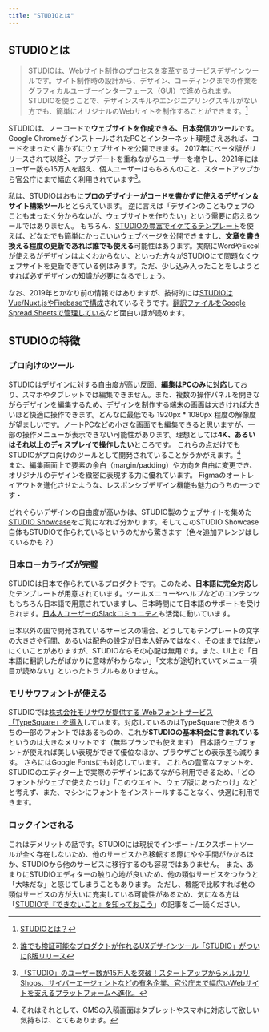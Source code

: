 ```yaml
---
title: "STUDIOとは"
---
```


## STUDIOとは
> STUDIOは、Webサイト制作のプロセスを変革するサービスデザインツールです。サイト制作時の設計から、デザイン、コーディングまでの作業をグラフィカルユーザーインターフェース（GUI）で進められます。STUDIOを使うことで、デザインスキルやエンジニアリングスキルがない方でも、簡単にオリジナルのWebサイトを制作することができます。[^1]

STUDIOは、ノーコードで**ウェブサイトを作成できる、日本発信のツール**です。
Google ChromeがインストールされたPCとインターネット環境さえあれば、コードをまったく書かずにウェブサイトを公開できます。 2017年にベータ版がリリースされて以降[^2]、アップデートを重ねながらユーザーを増やし、2021年にはユーザー数も15万人を超え、個人ユーザーはもちろんのこと、スタートアップから官公庁にまで幅広く利用されています[^3]。

私は、STUDIOはおもに**プロのデザイナーがコードを書かずに使えるデザイン＆サイト構築ツール**ととらえています。 逆に言えば「デザインのこともウェブのこともまったく分からないが、ウェブサイトを作りたい」という需要に応えるツールではありません。
もちろん、[STUDIOの豊富でイケてるテンプレート](https://studio.design/ja/template)を使えば、どなたでも簡単にかっこいいウェブページを公開できますし、**文章を書き換える程度の更新であれば誰でも使える**可能性はあります。実際にWordやExcelが使えるがデザインはよくわからない、といった方々がSTUDIOにて問題なくウェブサイトを更新できている例はみます。ただ、少し込み入ったことをしようとすれば必ずデザインの知識が必要になるでしょう。

なお、2019年とかなり前の情報ではありますが、技術的には[STUDIOはVue/Nuxt.jsやFirebaseで構成](https://studio-v-tokyo9.studio.site/architecture)されているそうです。[翻訳ファイルをGoogle Spread Sheetsで管理している](https://studio-v-tokyo9.studio.site/i18n)など面白い話が読めます。

## STUDIOの特徴
### プロ向けのツール
STUDIOはデザインに対する自由度が高い反面、**編集はPCのみに対応**しており、スマホやタブレットでは編集できません。また、複数の操作パネルを開きながらデザインを編集するため、デザインを制作する端末の画面は大きければ大きいほど快適に操作できます。どんなに最低でも 1920px * 1080px 程度の解像度が望ましいです。ノートPCなどの小さな画面でも編集できると思いますが、一部の操作メニューが表示できない可能性があります。理想としては**4K、あるいはそれ以上のディスプレイで操作したい**ところです。 これらの点だけでもSTUDIOがプロ向けのツールとして開発されていることがうかがえます。[^4]   
また、編集画面上で要素の余白（margin/padding）や方向を自由に変更でき、オリジナルのデザインを緻密に表現する力に優れています。 Figmaのオートレイアウトを進化させたような、レスポンシブデザイン機能も魅力のうちの一つです・

どれぐらいデザインの自由度が高いかは、STUDIO製のウェブサイトを集めた[STUDIO Showcase](https://showcase.studio.design/ja)をご覧になれば分かります。そしてこのSTUDIO Showcase自体もSTUDIOで作られているというのだから驚きます（色々追加アレンジはしているかも？）

### 日本ローカライズが完璧
STUDIOは日本で作られているプロダクトです。このため、**日本語に完全対応**したテンプレートが用意されています。ツールメニューやヘルプなどのコンテンツももちろん日本語で用意されていますし、日本時間にて日本語のサポートを受けられます。[日本人ユーザーのSlackコミュニティ](https://join.slack.com/t/studiocommunity-jp/shared_invite/zt-cvz2wu9y-625ZWgVyjo44gh9lcW2__Q)も活発に動いています。

日本以外の国で開発されているサービスの場合、どうしてもテンプレートの文字の大きさや行間、あるいは配色の設定が日本人好みではなく、そのままでは使いにくいことがありますが、STUDIOならその心配は無用です。また、UI上で「日本語に翻訳したがばかりに意味がわからない」「文末が途切れていてメニュー項目が読めない」といったトラブルもありません。

### モリサワフォントが使える
STUDIOでは[株式会社モリサワが提供する Webフォントサービス「TypeSquare」を導入](https://morisawa.studio.site/)しています。対応しているのはTypeSquareで使えるうちの一部のフォントではあるものの、これが**STUDIOの基本料金に含まれている**というのは大きなメリットです（無料プランでも使えます）
日本語ウェブフォントが使えれば美しい表現ができて優位なほか、ブラウザごとの表示差も減ります。 さらにはGoogle Fontsにも対応しています。
これらの豊富なフォントを、STUDIOのエディター上で実際のデザインにあてながら利用できるため、「どのフォントがウェブで使えたっけ」「このウエイト、ウェブ版にあったっけ」などと考えず、また、マシンにフォントをインストールすることなく、快適に利用できます。

### ロックインされる
これはデメリットの話です。STUDIOには現状でインポート/エクスポートツールが全く存在しないため、他のサービスから移転する際にやや手間がかかるほか、STUDIOから他のサービスに移行するのも容易ではありません。
また、あまりにSTUDIOエディターの触り心地が良いため、他の類似サービスをつかうと「大味だな」と感じてしまうこともあります。 ただし、機能で比較すれば他の類似サービスの方が大いに充実している可能性があるため、気になる方は「[STUDIOで『できないこと』を知っておこう](https://pentaprogram.tokyo/blog/studio)」の記事をご一読ください。


[^1]: [STUDIOとは？](https://help.studio.design/ja/articles/1884380-studio%E3%81%A8%E3%81%AF)
[^2]: [誰でも検証可能なプロダクトが作れるUXデザインツール「STUDIO」がついにβ版リリース](https://prtimes.jp/main/html/rd/p/000000001.000025503.html)
[^3]: [「STUDIO」のユーザー数が15万人を突破！スタートアップからメルカリShops、サイバーエージェントなどの有名企業、官公庁まで幅広いWebサイトを支えるプラットフォームへ進化。](https://www.toonippo.co.jp/articles/-/632610)
[^4]: それはそれとして、CMSの入稿画面はタブレットやスマホに対応して欲しい気持ちは、とてもあります。
